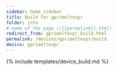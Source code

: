 ```yaml
---
sidebar: home_sidebar
title: Build for gprimeltespr
folder: info
# name of the page (/{{permalink}}.html)
redirect_from: gprimeltespr_build.html
permalink: /devices/gprimeltespr/build
device: gprimeltespr
---
```

{% include templates/device_build.md %}
